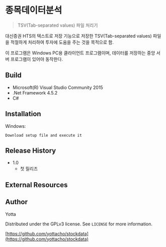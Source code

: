 ﻿# 종목데이터분석
> TSV(Tab-separated values) 파일 처리기

대신증권 HTS의 텍스트로 저장 기능으로 저장한 TSV(Tab-separated values) 파일을 적절하게 처리하여 투자에 도움을 주는 것을 목적으로 함.

이 프로그램은 Windows PC용 클라이언트 프로그램이며, 데이터를 저장하는 중앙 서버 프로그램이 있어야 동작한다.


## Build

* Microsoft(R) Visual Studio Community 2015
* .Net Framework 4.5.2
* C#

## Installation

Windows:

```
Download setup file and execute it
```

## Release History

* 1.0
    * 첫 릴리즈

## External Resources


## Author

Yotta

Distributed under the GPLv3 license. See ``LICENSE`` for more information.

[https://github.com/yottacho/stockdata](https://github.com/yottacho/stockdata)

